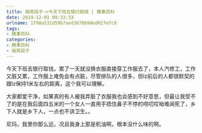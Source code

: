 ```yaml
---
title: 搞笑段子->今天下班去银行取钱 | 糗事百科
date: 2019-12-01 09:33:33
urlname: 1790a531d59b7aed3670b9ded027efc8
tags: 
- 糗事百科
categories:
- 糗事百科
- 搞笑段子
---
```

今天下班去银行取钱，累了一天就没换衣服直接穿工作服去了，本人汽修工，工作又脏又累，工作服上难免会有点脏，尽管排队的人很多，但lz前后的人都很默契的跟lz保持1米左右的距离，这个我可以理解。

大家都爱干净，如果真的有人被我弄脏了衣服我也会感到不好意思，但最让我受不了的是在我后面四五米的一个女人一直用手捂住鼻子不停的唠叨哎呦难闻死了，乡下人就是乡下人，一点也不讲卫生。。

尼玛，我里你那么远，况且我身上那是机油啊，根本没什么味的啊。


